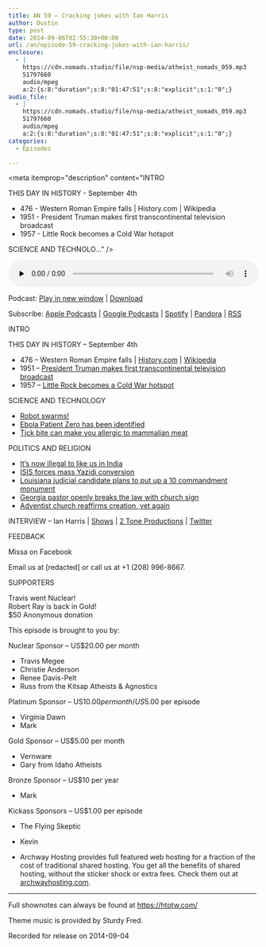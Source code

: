 ```yaml
---
title: AN 59 – Cracking jokes with Ian Harris
author: Dustin
type: post
date: 2014-09-06T02:55:30+00:00
url: /an/episode-59-cracking-jokes-with-ian-harris/
enclosure:
  - |
    https://cdn.nomads.studio/file/nsp-media/atheist_nomads_059.mp3
    51797660
    audio/mpeg
    a:2:{s:8:"duration";s:8:"01:47:51";s:8:"explicit";s:1:"0";}
audio_file:
  - |
    https://cdn.nomads.studio/file/nsp-media/atheist_nomads_059.mp3
    51797660
    audio/mpeg
    a:2:{s:8:"duration";s:8:"01:47:51";s:8:"explicit";s:1:"0";}
categories:
  - Episodes

---
```

<div itemscope itemtype="http://schema.org/AudioObject">
  <meta itemprop="name" content="Episode 59 &#8211; Cracking jokes with Ian Harris" />
  
  <meta itemprop="uploadDate" content="2014-09-05T20:55:30-06:00" />
  
  <meta itemprop="encodingFormat" content="audio/mpeg" />
  
  <meta itemprop="duration" content="PT1H47M51S" />
  
  <meta itemprop="description" content="INTRO

THIS DAY IN HISTORY - September 4th

* 476 - Western Roman Empire falls | History.com | Wikipedia
* 1951 - President Truman makes first transcontinental television broadcast
* 1957 - Little Rock becomes a Cold War hotspot

SCIENCE AND TECHNOLO..." />
  
  <meta itemprop="contentUrl" content="https://dts.podtrac.com/redirect.mp3/cdn.nomads.studio/file/nsp-media/atheist_nomads_059.mp3" />
  
  <meta itemprop="contentSize" content="49.4" />
  </p> 
  
  <div class="powerpress_player" id="powerpress_player_8314">
    <audio class="wp-audio-shortcode" id="audio-5179-58" preload="none" style="width: 100%;" controls="controls"><source type="audio/mpeg" src="https://dts.podtrac.com/redirect.mp3/cdn.nomads.studio/file/nsp-media/atheist_nomads_059.mp3?_=58" /><a href="https://dts.podtrac.com/redirect.mp3/cdn.nomads.studio/file/nsp-media/atheist_nomads_059.mp3">https://dts.podtrac.com/redirect.mp3/cdn.nomads.studio/file/nsp-media/atheist_nomads_059.mp3</a></audio>
  </div>
</div>

<p class="powerpress_links powerpress_links_mp3">
  Podcast: <a href="https://dts.podtrac.com/redirect.mp3/cdn.nomads.studio/file/nsp-media/atheist_nomads_059.mp3" class="powerpress_link_pinw" target="_blank" title="Play in new window" onclick="return powerpress_pinw('https://htotw.com/?powerpress_pinw=5179-podcast');" rel="nofollow">Play in new window</a> | <a href="https://dts.podtrac.com/redirect.mp3/cdn.nomads.studio/file/nsp-media/atheist_nomads_059.mp3" class="powerpress_link_d" title="Download" rel="nofollow" download="atheist_nomads_059.mp3">Download</a>
</p>

<p class="powerpress_links powerpress_subscribe_links">
  Subscribe: <a href="https://podcasts.apple.com/us/podcast/humanists-take-on-the-world/id530050098?mt=2&ls=1" class="powerpress_link_subscribe powerpress_link_subscribe_itunes" target="_blank" title="Subscribe on Apple Podcasts" rel="nofollow">Apple Podcasts</a> | <a href="https://www.google.com/podcasts?feed=aHR0cDovL2F0aGVpc3Rub21hZHMubGlic3luLmNvbS9yc3M%3D" class="powerpress_link_subscribe powerpress_link_subscribe_googleplay" target="_blank" title="Subscribe on Google Podcasts" rel="nofollow">Google Podcasts</a> | <a href="https://open.spotify.com/show/3LzK2xZGike6Tc1GEMtMbr?si=LieN9SNuTpq96smuaUsH8A" class="powerpress_link_subscribe powerpress_link_subscribe_spotify" target="_blank" title="Subscribe on Spotify" rel="nofollow">Spotify</a> | <a href="https://www.pandora.com/podcast/atheist-nomads/PC:10122?corr=62071012&part=ug" class="powerpress_link_subscribe powerpress_link_subscribe_pandora" target="_blank" title="Subscribe on Pandora" rel="nofollow">Pandora</a> | <a href="https://htotw.com/feed/podcast/" class="powerpress_link_subscribe powerpress_link_subscribe_rss" target="_blank" title="Subscribe via RSS" rel="nofollow">RSS</a>
</p>

INTRO

THIS DAY IN HISTORY &#8211; September 4th

* 476 &#8211; Western Roman Empire falls | <a href="http://www.history.com/this-day-in-history/western-roman-empire-falls" target="_blank" rel="noopener">History.com</a> | <a href="http://en.wikipedia.org/wiki/Romulus_Augustulus" target="_blank" rel="noopener">Wikipedia</a>  
* 1951 &#8211; <a href="http://www.history.com/this-day-in-history/president-truman-makes-first-transcontinental-television-broadcast" target="_blank" rel="noopener">President Truman makes first transcontinental television broadcast</a>  
* 1957 &#8211; <a href="http://www.history.com/this-day-in-history/little-rock-becomes-a-cold-war-hotspot" target="_blank" rel="noopener">Little Rock becomes a Cold War hotspot</a>

SCIENCE AND TECHNOLOGY  
* <a href="http://www.theskepticsguide.org/do-not-be-afraid-of-this-swarm-of-1000-robots" target="_blank" rel="noopener">Robot swarms!</a>  
* <a href="http://www.scientificamerican.com/article/patient-zero-believed-to-be-sole-source-of-ebola-outbreak/" target="_blank" rel="noopener">Ebola Patient Zero has been identified</a>  
* <a href="http://www.iflscience.com/plants-and-animals/tick-bite-makes-you-allergic-meat" target="_blank" rel="noopener">Tick bite can make you allergic to mammalian meat</a>

POLITICS AND RELIGION  
* <a href="http://www.engadget.com/2014/08/22/india-censorship-blasphemy-laws-digital/" target="_blank" rel="noopener">It’s now illegal to like us in India</a>  
* <a href="http://www.washingtonpost.com/blogs/worldviews/wp/2014/08/21/islamic-state-video-shows-scores-of-yazidis-converting-to-i" target="_blank" rel="noopener">ISIS forces mass Yazidi conversion</a>  
* <a href="http://www.thetowntalk.com/story/news/local/2014/08/26/pineville-judge-hopeful-backs-ten-commandments-display/1466114" target="_blank" rel="noopener">Louisiana judicial candidate plans to put up a 10 commandment monument</a>  
* <a href="www.wrdw.com/home/headlines/Grovetown-pastor-breaks-law-to-spread-the-word-of-God-272822901.html" target="_blank" rel="noopener">Georgia pastor openly breaks the law with church sign</a>  
* <a href="http://www.adventistreview.org/affirming-creation/wilson-urges-all-adventists-to-reaffirm-stance-on-creation" target="_blank" rel="noopener">Adventist church reaffirms creation, yet again</a>

INTERVIEW &#8211; Ian Harris | <a href="http://www.laughstub.com/Ian-Harris" target="_blank" rel="noopener">Shows</a> | <a href="http://2toneproductions.com/" target="_blank" rel="noopener">2 Tone Productions</a> | <a href="https://twitter.com/comediocre" target="_blank" rel="noopener">Twitter</a>

FEEDBACK

Missa on Facebook

Email us at [redacted] or call us at +1 (208) 996-8667.

SUPPORTERS

Travis went Nuclear!  
Robert Ray is back in Gold!  
$50 Anonymous donation

This episode is brought to you by:

Nuclear Sponsor – US$20.00 per month  
* Travis Megee  
* Christie Anderson  
* Renee Davis-Pelt  
* Russ from the Kitsap Atheists & Agnostics

Platinum Sponsor – US$10.00 per month/US$5.00 per episode  
* Virginia Dawn  
* Mark

Gold Sponsor – US$5.00 per month  
* Vernware  
* Gary from Idaho Atheists

Bronze Sponsor – US$10 per year  
* Mark

Kickass Sponsors – US$1.00 per episode  
* The Flying Skeptic  
* Kevin

* Archway Hosting provides full featured web hosting for a fraction of the cost of traditional shared hosting. You get all the benefits of shared hosting, without the sticker shock or extra fees. Check them out at <a href="http://archwayhosting.com/" target="_blank" rel="noopener">archwayhosting.com</a>.

<hr width="500" />

Full shownotes can always be found at <https://htotw.com/>  

Theme music is provided by Sturdy Fred.

Recorded for release on 2014-09-04